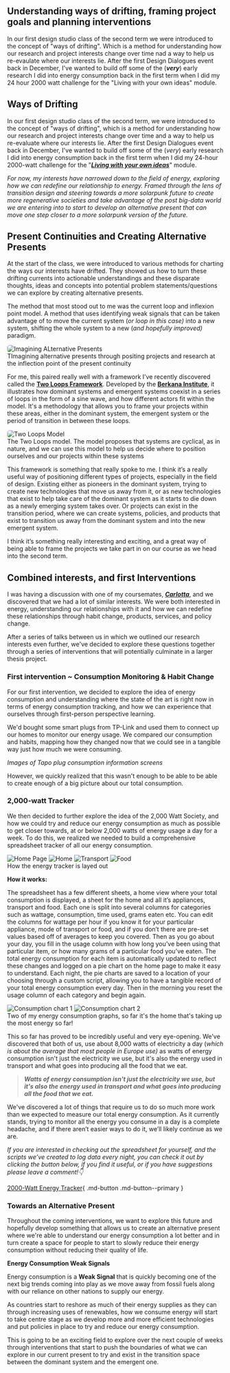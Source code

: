 

## Understanding ways of drifting, framing project goals and planning interventions


In our first design studio class of the second term we were introduced to the concept of "ways of drifting". Which is a method for understanding how our research and project interests change over time nad a way to help us re-evaulate where our interests lie. After the first Design Dialogues event back in December, I've wanted to build off some of the (***very***) early research I did into energy consumption back in the first term when I did my 24 hour 2000 watt challenge for the "Living with your own ideas" module. 

## Ways of Drifting

In our first design studio class of the second term, we were introduced to the concept of "ways of drifting", which is a method for understanding how our research and project interests change over time and a way to help us re-evaluate where our interests lie. After the first Design Dialogues event back in December, I've wanted to build off some of the (*very*) early research I did into energy consumption back in the first term when I did my 24-hour 2000-watt challenge for the "***[Living with your own ideas](https://oliver-lloyd-mdef.github.io/Oliver-MDEF-Portfolio/term1/05-Living%20with%20your%20own%20ideas.html)***" module.

*For now, my interests have narrowed down to the field of energy, exploring how we can redefine our relationship to energy. Framed through the lens of transition design and steering towards a more solarpunk future to create more regenerative societies and take advantage of the post big-data world we are entering into to start to develop an alternative present that can move one step closer to a more solarpunk version of the future.*

## Present Continuities and Creating Alternative Presents

At the start of the class, we were introduced to various methods for charting the ways our interests have drifted. They showed us how to turn these drifting currents into actionable understandings and these disparate thoughts, ideas and concepts into potential problem statements/questions we can explore by creating alternative presents. 

The method that most stood out to me was the current loop and inflexion point model.  A method that uses identifying weak signals that can be taken advantage of to move the current system (*or loop in this case)* into a new system, shifting the whole system to a new (*and hopefully improved)* paradigm. 

<!--*image here of alternative present model* -->
<img src="../images/18. Design Studio 02 Term 2/01. Ways of Drifting & First Intervention/Present Continuities_Alternative Present.jpg" alt="Imagining ALternative Presents" style="border-radius: 5px;"> 
<figcaption>TImagining alternative presents through positing projects and research at the inflection point of the present continuity</figcaption>

For me, this paired really well with a framework I’ve recently discovered called the [**Two Loops Framework**](https://www.innovationunit.org/thoughts/the-berkana-institutes-two-loops/).  Developed by the **[Berkana Institute](https://berkana.org/our-work/pioneering-a-new-paradigm/)**, it illustrates how dominant systems and emergent systems coexist in a series of loops in the form of a sine wave, and how different actors fit within the model.  It's a methodology that allows you to frame your projects within these areas, either in the dominant system, the emergent system or the period of transition in between these loops.

<!--*Image here of two loops framework*-->
<img src="../images/18. Design Studio 02 Term 2/01. Ways of Drifting & First Intervention/Berkana Institute Two Loops Model.jpeg" alt="Two Loops Model" style="border-radius: 5px;"> 
<figcaption>The Two Loops model. The model proposes that systems are cyclical, as in nature, and we can use this model to help us decide where to position ourselves and our projects within these systems</figcaption>

This framework is something that really spoke to me. I think it’s a really useful way of positioning different types of projects, especially in the field of design.  Existing either as pioneers in the dominant system, trying to create new technologies that move us away from it, or as new technologies that exist to help take care of the dominant system as it starts to die down as a newly emerging system takes over. Or projects can exist in the transition period, where we can create systems, policies, and products that exist to transition us away from the dominant system and into the new emergent system. 

I think it’s something really interesting and exciting, and a great way of being able to frame the projects we take part in on our course as we head into the second term. 

## Combined interests, and first Interventions

I was having a discussion with one of my coursemates, ***[Carlotta](https://chylkemamdef.github.io/MyPortfolio/index.html)***, and we discovered that we had a lot of similar interests. We were both interested in energy, understanding our relationships with it and how we can redefine these relationships through habit change, products, services, and policy change. 

After a series of talks between us in which we outlined our research interests even further,  we've decided to explore these questions together through a series of interventions that will potentially culminate in a larger thesis project.

### First intervention ~ Consumption Monitoring & Habit Change

For our first intervention, we decided to explore the idea of energy consumption and understanding where the state of the art is right now in terms of energy consumption tracking, and how we can experience that ourselves through first-person perspective learning. 

We'd bought some smart plugs from TP-Link and used them to connect up our homes to monitor our energy usage. We compared our consumption and habits, mapping how they changed now that we could see in a tangible way just how much we were consuming. 

*Images of Tapo plug consumption information screens*

However, we quickly realized that this wasn't enough to be able to be able to create enough of a big picture about our total consumption. 

### 2,000-watt Tracker

We then decided to further explore the idea of the 2,000 Watt Society, and how we could try and reduce our energy consumption as much as possible to get closer towards, at or below 2,000 watts of energy usage a day for a week. To do this, we realized we needed to build a comprehensive spreadsheet tracker of all our energy consumption.

<!--*images here of the different sheets of the spreadsheet*-->
<div class="image-grid">
  <img src="../images/18. Design Studio 02 Term 2/01. Ways of Drifting & First Intervention/Tracker Dashboard.png" class="grid-item" alt="Home Page">
  <img src="../images/18. Design Studio 02 Term 2/01. Ways of Drifting & First Intervention/Tracker_Home.png" class="grid-item" alt="Home">
  <img src="../images/18. Design Studio 02 Term 2/01. Ways of Drifting & First Intervention/Tracker_Transport.png" class="grid-item" alt="Transport">
  <img src="../images/18. Design Studio 02 Term 2/01. Ways of Drifting & First Intervention/Tracker_Food.png" class="grid-item" alt="Food">
  <!-- Add more images as needed -->
</div>
<figcaption> How the energy tracker is layed out</figcaption>

**How it works:** 

The spreadsheet has a few different sheets, a home view where your total consumption is displayed, a sheet for the home and all it’s appliances, transport and food. Each one is split into several columns for categories such as wattage, consumption, time used, grams eaten etc. You can edit the columns for wattage per hour if you know it for your particular appliance, mode of transport or food, and if you don’t there are pre-set values based off of averages to keep you covered. Then as you go about your day, you fill in the usage column with how long you’ve been using that particular item, or how many grams of a particular food you’ve eaten. The total energy consumption for each item is automatically updated to reflect these changes and logged on a pie chart on the home page to make it easy to understand. Each night, the pie charts are saved to a location of your choosing through a custom script, allowing you to have a tangible record of your total energy consumption every day. Then in the morning you reset the usage column of each category and begin again.  

<!--*Images here of some of my consumption charts*-->
<div class="image-grid">
  <img src="../images/18. Design Studio 02 Term 2/01. Ways of Drifting & First Intervention/Graph_07-02-2024.png" class="grid-item" alt="Consumption chart 1">
  <img src="../images/18. Design Studio 02 Term 2/01. Ways of Drifting & First Intervention/Graph_14-02-2024.png" class="grid-item" alt="Consumption chart 2">
  <!-- Add more images as needed -->
</div>
<figcaption> Two of my energy consumption graphs, so far it's the home that's taking up the most energy so far!</figcaption>

This so far has proved to be incredibly useful and very eye-opening. We've discovered that both of us, use about 8,000 watts of electricity a day (*which is about the average that most people in Europe use)* as watts of energy consumption isn't just the electricity we use, but it's also the energy used in transport and what goes into producing all the food that we eat. 

> ***Watts of energy consumption isn't just the electricity we use, but it's also the energy used in transport and what goes into producing all the food that we eat.***
> 

We've discovered a lot of things that require us to do so much more work than we expected to measure our total energy consumption. As it currently stands, trying to monitor all the energy you consume in a day is a complete headache, and if there aren’t easier ways to do it, we’ll likely continue as we are.

*If you are interested in checking out the spreadsheet for yourself, and the scripts we’ve created to log data every night, you can check it out by clicking the button below, if you find it useful, or if you have suggestions please leave a comment!👇*

[2000-Watt Energy Tracker](https://docs.google.com/spreadsheets/d/1T0dtsOa-7BGN51SkUxvY2kMIkzVNaKMeYc2G7i31Ezc/edit?usp=sharing){ .md-button .md-button--primary }


### Towards an Alternative Present

Throughout the coming interventions,  we want to explore this future and hopefully develop something that allows us to create an alternative present where we're able to understand our energy consumption a lot better and in turn create a space for people to start to slowly reduce their energy consumption without reducing their quality of life.

**Energy Consumption Weak Signals**

Energy consumption is a **Weak Signal** that is quickly becoming one of the next big trends coming into play as we move away from fossil fuels along with our reliance on other nations to supply our energy.  

As countries start to reshore as much of their energy supplies as they can through increasing uses of renewables, how we consume energy will start to take centre stage as we develop more and more efficient technologies and put policies in place to try and reduce our energy consumption. 

This is going to be an exciting field to explore over the next couple of weeks through interventions that start to push the boundaries of what we can explore in our current present to try and exist in the transition space between the dominant system and the emergent one.
